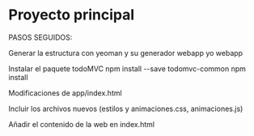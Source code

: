 # Proyecto principal

PASOS SEGUIDOS: 

Generar la estructura con yeoman y su generador webapp yo webapp

Instalar el paquete todoMVC npm install --save todomvc-common npm install

Modificaciones de app/index.html

Incluir los archivos nuevos (estilos y animaciones.css, animaciones.js)

Añadir el contenido de la web en index.html
